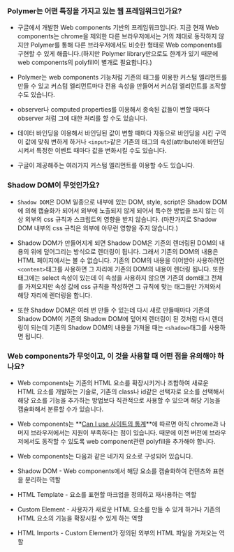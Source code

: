 ### Polymer는 어떤 특징을 가지고 있는 웹 프레임워크인가요?
* 구글에서 개발한 Web components 기반의 프레임워크입니다. 지금 현재 Web components는 chrome을 제외한 다른 브라우저에서는 거의 제대로 동작하지 않지만 Polymer를 통해 다른 브라우저에서도 비슷한 형태로 Web components를 구현할 수 있게 해줍니다.(하지만 Polymer library만으로도 한계가 있기 때문에 web components의 polyfill이 별개로 필요합니다.)

* Polymer는 web components 기능처럼 기존의 태그를 이용한 커스텀 엘리먼트를 만들 수 있고 커스텀 엘리먼트마다 전용 속성을 만들어서 커스텀 엘리먼트를 조작할 수도 있습니다.

* observer나 computed properties를 이용해서 종속된 값들이 변할 때마다 observer 처럼 그에 대한 처리를 할 수도 있습니다.

* 데이터 바인딩을 이용해서 바인딩된 값이 변할 때마다 자동으로 바인딩을 시킨 구역이 값에 맞춰 변하게 하거나 `<input>`같은 기존의 태그의 속성(attribute)에 바인딩 시켜서 특정한 이벤트 때마다 값을 변화시킬 수도 있습니다.

* 구글이 제공해주는 여러가지 커스텀 엘리먼트를 이용할 수도 있습니다.

### Shadow DOM이 무엇인가요?
* `Shadow DOM`은 DOM 일종으로 내부에 있는 DOM, style, script은 Shadow DOM에 의해 캡슐화가 되어서 외부에 노출되지 않게 되어서 특수한 방법을 쓰지 않는 이상 외부의 css 규칙과 스크립트의 영향을 받지 않습니다. (마찬가지로 Shadow DOM 내부의 css 규칙은 외부에 아무런 영향을 주지 않습니다.)

* Shadow DOM가 만들어지게 되면 Shadow DOM은 기존의 렌더링된 DOM의 내용의 위에 덮어그리는 방식으로 렌더링이 됩니다. 그래서 기존의 DOM의 내용은 HTML 페이지에서는 볼 수 없습니다. 기존의 DOM의 내용을 이어받아 사용하려면 `<content>`태그를 사용하면 그 자리에 기존의 DOM의 내용이 렌더링 됩니다. 또한 <content>태그에는 select 속성이 있는데 이 속성을 사용하지 않으면 기존의 dom태그 전체를 가져오지만 속성 값에 css 규칙을 작성하면 그 규칙에 맞는 태그들만 가져와서 해당 자리에 렌더링을 합니다.

* 또한 Shadow DOM은 여러 번 만들 수 있는데 다시 새로 만들때마다 기존의 Shadow DOM이 기존의 Shadow DOM에 덮어져 렌더링이 된 것처럼 다시 렌더링이 되는데 기존의 Shadow DOM의 내용을 가져올 때는  `<shadow>`태그를 사용하면 됩니다.

### Web components가 무엇이고, 이 것을 사용할 때 어떤 점을 유의해야 하나요?
* Web components는 기존의 HTML 요소를 확장시키거나 조합하여 새로운 HTML 요소를 개발하는 기술로, 기존의 class나 id같은 선택자로 요소를 선택해서 해당 요소를 기능을 추가하는 방법보다 직관적으로 사용할 수 있으며 해당 기능을 캡슐화해서 분류할 수가 있습니다.

* Web components는 **[Can I use 사이트의 통계](http://caniuse.com/#search=web%20component)**에 따르면 아직 chrome과 나머지 브라우저에서는 지원이 부족하다는 점이 있습니다. 때문에 이전 버전에 브라우저에서도 동작할 수 있도록 web component관련 polyfill을 추가해야 합니다.

* Web components는 다음과 같은 네가지 요소로 구성되어 있습니다.
 * Shadow DOM - Web components에서 해당 요소를 캡슐화하여 컨텐츠와 표현을 분리하는 역할
 * HTML Template - 요소를 표현할 마크업을 정의하고 재사용하는 역할
 * Custom Element - 사용자가 새로운 HTML 요소를 만들 수 있게 하거나 기존의 HTML 요소의 기능을 확장시킬 수 있게 하는 역할
 * HTML Imports - Custom Element가 정의된 외부의 HTML 파일을 가져오는 역할
